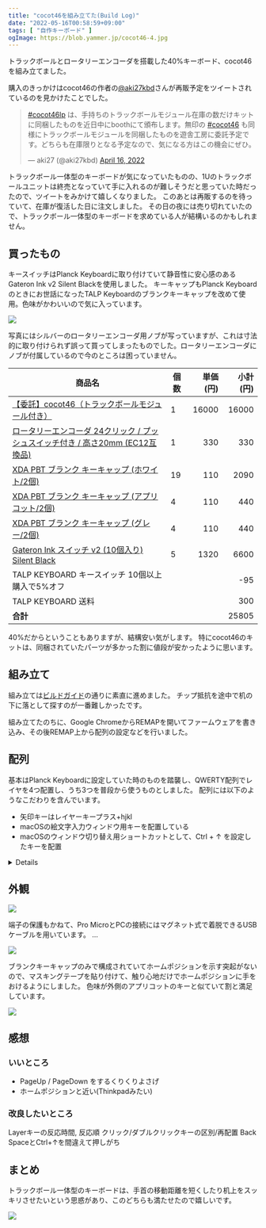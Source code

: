 ```yaml
---
title: "cocot46を組み立てた(Build Log)"
date: "2022-05-16T00:58:59+09:00"
tags: [ "自作キーボード" ]
ogImage: https://blob.yammer.jp/cocot46-4.jpg
---
```


トラックボールとロータリーエンコーダを搭載した40%キーボード、cocot46を組み立てました。

購入のきっかけはcocot46の作者の[@aki27kbd](https://twitter.com/aki24kbd)さんが再販予定をツイートされているのを見かけたことでした。

<blockquote class="twitter-tweet"><p lang="ja" dir="ltr"><a href="https://twitter.com/hashtag/cocot46lp?src=hash&amp;ref_src=twsrc%5Etfw">#cocot46lp</a> は、手持ちのトラックボールモジュール在庫の数だけキットに同梱したものを近日中にboothにて頒布します。無印の <a href="https://twitter.com/hashtag/cocot46?src=hash&amp;ref_src=twsrc%5Etfw">#cocot46</a> も同様にトラックボールモジュールを同梱したものを遊舎工房に委託予定です。どちらも在庫限りとなる予定なので、気になる方はこの機会にぜひ。</p>&mdash; aki27 (@aki27kbd) <a href="https://twitter.com/aki27kbd/status/1515311831375843335?ref_src=twsrc%5Etfw">April 16, 2022</a></blockquote> <script async src="https://platform.twitter.com/widgets.js" charset="utf-8"></script>

トラックボール一体型のキーボードが気になっていたものの、1Uのトラックボールユニットは終売となっていて手に入れるのが難しそうだと思っていた時だったので、ツイートをみかけて嬉しくなりました。
このあとは再販するのを待っていて、在庫が復活した日に注文しました。
その日の夜には売り切れていたので、トラックボール一体型のキーボードを求めている人が結構いるのかもしれません。

<!--
ちなみにもともとの私のスタイルとしては、キーボードは40%のOrtholinearないしColumn staggeredな配列のもの、ポインティングデバイスはトラックボール([Kensington Orbit](https://www.kensington.com/ja-jp/p/%E8%A3%BD%E5%93%81/%E3%82%B3%E3%83%B3%E3%83%88%E3%83%AD%E3%83%BC%E3%83%AB/%E3%83%88%E3%83%A9%E3%83%83%E3%82%AF%E3%83%9C%E3%83%BC%E3%83%AB/%E3%82%AA%E3%83%BC%E3%83%93%E3%83%83%E3%83%88%E3%83%88%E3%83%A9%E3%83%83%E3%82%AF%E3%83%9C%E3%83%BC%E3%83%AB%E3%82%A6%E3%82%A3%E3%82%BA%E3%82%B9%E3%82%AF%E3%83%AD%E3%83%BC%E3%83%AB%E3%83%AA%E3%83%B3%E3%82%B0/))を使っていました。
-->

## 買ったもの

キースイッチはPlanck Keyboardに取り付けていて静音性に安心感のあるGateron Ink v2 Silent Blackを使用しました。
キーキャップもPlanck Keyboardのときにお世話になったTALP Keyboardのブランクキーキャップを改めて使用。色味がかわいいので気に入っています。

![](https://blob.yammer.jp/cocot46-0.jpg)

写真にはシルバーのロータリーエンコーダ用ノブが写っていますが、これは寸法的に取り付けられず誤って買ってしまったものでした。ロータリーエンコーダにノブが付属しているので今のところは困っていません。

| 商品名 | 個数 | 単価(円) | 小計(円) |
| --- | --- | ---:| ---:|
| [【委託】cocot46（トラックボールモジュール付き）](https://shop.yushakobo.jp/products/2817?variant=40863445549217) | 1 | 16000 | 16000 |
| [ロータリーエンコーダ 24クリック / プッシュスイッチ付き / 高さ20mm (EC12互換品)](https://shop.yushakobo.jp/products/3762) | 1 | 330 |  330 |
| [XDA PBT ブランク キーキャップ (ホワイト/2個)](https://talpkeyboard.net/items/60f987230d4f3a07a4652ec3) | 19 | 110 | 2090 |
| [XDA PBT ブランク キーキャップ (アプリコット/2個)](https://talpkeyboard.net/items/616a3e71ac36613c126c4fa0) | 4 | 110 | 440 |
| [XDA PBT ブランク キーキャップ (グレー/2個)](https://talpkeyboard.stores.jp/items/5b6e593d5f78663893000482) | 4 | 110 | 440 |
| [Gateron Ink スイッチ v2 (10個入り) Silent Black](https://shop.yushakobo.jp/products/gateron-ink-switches) | 5 | 1320 | 6600 |
| TALP KEYBOARD キースイッチ 10個以上購入で5%オフ |   |      | -95 |
| TALP KEYBOARD 送料 |   |     | 300 |
| __合計__ |   |     | 25805 |

40%だからということもありますが、結構安い気がします。
特にcocot46のキットは、同梱されていたパーツが多かった割に値段が安かったように思います。

## 組み立て

組み立ては[ビルドガイド](https://github.com/aki27kbd/cocot46/blob/main/doc/buildguide.md)の通りに素直に進めました。
チップ抵抗を途中で机の下に落として探すのが一番難しかったです。

組み立てたのちに、Google ChromeからREMAPを開いてファームウェアを書き込み、その後REMAP上から配列の設定などを行いました。

## 配列

基本はPlanck Keyboardに設定していた時のものを踏襲し、QWERTY配列でレイヤを4つ配置し、うち3つを普段から使うものとしました。
配列には以下のようなこだわりを含んでいます。

- 矢印キーはレイヤーキープラス+hjkl
- macOSの絵文字入力ウィンドウ用キーを配置している
- macOSのウィンドウ切り替え用ショートカットとして、Ctrl + ↑ を設定したキーを配置

<details>

![cocot46のキーマップ](https://blob.yammer.jp/keymap_cheatsheet_cocot46.png)

</details>

## 外観

![](https://blob.yammer.jp/cocot46-2.jpg)

端子の保護もかねて、Pro MicroとPCの接続にはマグネット式で着脱できるUSBケーブルを用いています。
...

![](https://blob.yammer.jp/cocot46-3.jpg)

ブランクキーキャップのみで構成されていてホームポジションを示す突起がないので、マスキングテープを貼り付けて、触り心地だけでホームポジションに手をおけるようにしました。
色味が外側のアプリコットのキーと似ていて割と満足しています。

![](https://blob.yammer.jp/cocot46-4.jpg)

<!--
![](https://blob.yammer.jp/cocot46-5.jpg)
-->

## 感想

### いいところ

- PageUp / PageDown をするくりくりよさげ
- ホームポジションと近い(Thinkpadみたい)

### 改良したいところ

Layerキーの反応時間, 反応順
クリック/ダブルクリックキーの区別/再配置
Back SpaceとCtrl+↑を間違えて押しがち

## まとめ

トラックボール一体型のキーボードは、手首の移動距離を短くしたり机上をスッキリさせたいという思惑があり、このどちらも満たせたので嬉しいです。

![](https://blob.yammer.jp/cocot46-1.jpg)

